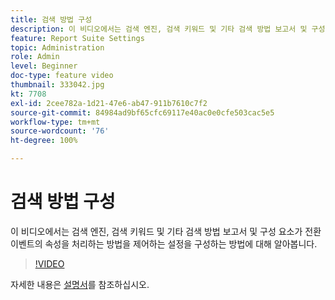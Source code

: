 ```yaml
---
title: 검색 방법 구성
description: 이 비디오에서는 검색 엔진, 검색 키워드 및 기타 검색 방법 보고서 및 구성 요소가 전환 이벤트의 속성을 처리하는 방법을 제어하는 설정을 구성하는 방법에 대해 알아봅니다.
feature: Report Suite Settings
topic: Administration
role: Admin
level: Beginner
doc-type: feature video
thumbnail: 333042.jpg
kt: 7708
exl-id: 2cee782a-1d21-47e6-ab47-911b7610c7f2
source-git-commit: 84984ad9bf65cfc69117e40ac0e0cfe503cac5e5
workflow-type: tm+mt
source-wordcount: '76'
ht-degree: 100%

---
```


# 검색 방법 구성

이 비디오에서는 검색 엔진, 검색 키워드 및 기타 검색 방법 보고서 및 구성 요소가 전환 이벤트의 속성을 처리하는 방법을 제어하는 설정을 구성하는 방법에 대해 알아봅니다.

>[!VIDEO](https://video.tv.adobe.com/v/333042/?quality=12&learn=on)

자세한 내용은 [설명서](https://experienceleague.adobe.com/docs/analytics/admin/admin-tools/finding-methods.html)를 참조하십시오.
